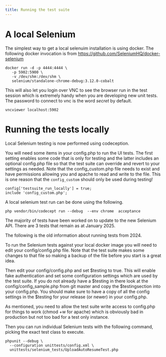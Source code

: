 ```yaml
---
title: Running the test suite
---
```


# A local Selenium

The simplest way to get a local selenuim installation is using docker.
The following docker invocation is from
https://github.com/SeleniumHQ/docker-selenium

```
docker run -d -p 4444:4444 \
   -p 5902:5900 \
   -v /dev/shm:/dev/shm \
   selenium/standalone-chrome-debug:3.12.0-cobalt
```

This will also let you login over VNC to see the browser run in the test session
which is extremely handy when you are developing new unit tests. The password
to connect to vnc is the word _secret_ by default.

```
vncviewer localhost:5902
```

# Running the tests locally

Local Selenium testing is now performed using codeception.

You will need some items in your config.php to run the UI tests. The
first setting enables some code that is only for testing and the
latter includes an optional config.php file so that the test suite can
override and revert to your settings as needed. Note that the
config_custom.php file needs to exist and have permissions allowing
you and apache to read and write to the file. This is one reason that
the `config_custom` should only be used during testing!

```
config['testsuite_run_locally'] = true;
include 'config_custom.php';
```

A local selenium test run can be done using the following.

```
php vendor/bin/codecept run --debug  --env chrome  acceptance
```

The majority of tests have been worked on to update to the new Selenium API.
There are 3 tests that remain as at January 2025.


The following is the old information about running tests from 2024.

To run the Selenium tests against your local docker image you will need
to edit your config/config.php file. Note that the test suite makes some
changes to that file so making a backup of the file before you start is a
great idea.

Then edit your config/config.php and set $testing to true. This will enable
fake authentication and set some configuration settings which are used by
the test suite. If you do not already have a $testing in there look at the 
config/config_sample.php from git master and copy the $testingsection into your
config.php. You should make sure to have a copy of all the config settings
in the $testing for your release (or newer) in your config.php.

As mentioned, you need to allow the test suite write access to config.php
for things to work (chmod +w for apache) which is obviously bad in production
but not too bad for a test only instance.

Then you can run individual Selenium tests with the following command, picking
the exact test class to execute.

```
phpunit --debug \
  --configuration unittests/config.xml \
  unittests/selenium_tests/UploadAutoResumeTest.php
```
